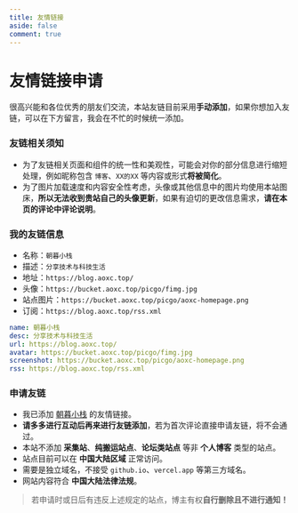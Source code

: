 ```yaml
---
title: 友情链接
aside: false
comment: true
---
```


<script setup>
import Link from "@/views/Link.vue";
</script>

<Link />

# 友情链接申请

很高兴能和各位优秀的朋友们交流，本站友链目前采用**手动添加**，如果你想加入友链，可以在下方留言，我会在不忙的时候统一添加。

### 友链相关须知

- 为了友链相关页面和组件的统一性和美观性，可能会对你的部分信息进行缩短处理，例如昵称包含 `博客`、`XX的XX` 等内容或形式**将被简化**。
- 为了图片加载速度和内容安全性考虑，头像或其他信息中的图片均使用本站图床，**所以无法收到贵站自己的头像更新**，如果有迫切的更改信息需求，**请在本页的评论中评论说明**。

### 我的友链信息

- 名称：`朝暮小栈`
- 描述：`分享技术与科技生活`
- 地址：`https://blog.aoxc.top/`
- 头像：`https://bucket.aoxc.top/picgo/fimg.jpg`
- 站点图片：`https://bucket.aoxc.top/picgo/aoxc-homepage.png`
- 订阅：`https://blog.aoxc.top/rss.xml`

```yml
name: 朝暮小栈
desc: 分享技术与科技生活
url: https://blog.aoxc.top/
avatar: https://bucket.aoxc.top/picgo/fimg.jpg
screenshot: https://bucket.aoxc.top/picgo/aoxc-homepage.png
rss: https://blog.aoxc.top/rss.xml
```

### 申请友链

- 我已添加 [朝暮小栈](https://blog.aoxc.top/) 的友情链接。
- **请多多进行互动后再来进行友链添加**，若为首次评论直接申请友链，将不会通过。
- 本站不添加 **采集站**、**纯搬运站点**、**论坛类站点** 等非 **个人博客** 类型的站点。
- 站点目前可以在 **中国大陆区域** 正常访问。
- 需要是独立域名，不接受 `github.io`、`vercel.app` 等第三方域名。
- 网站内容符合 **中国大陆法律法规**。

> 若申请时或日后有违反上述规定的站点，博主有权**自行删除且不进行通知！**